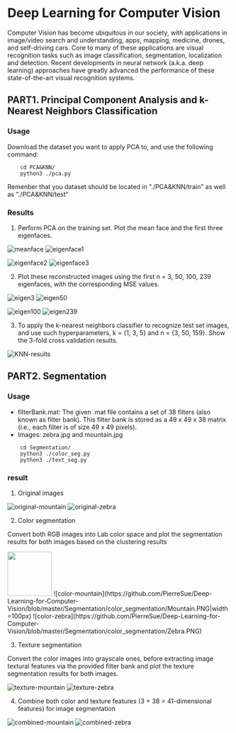 # Deep Learning for Computer Vision
Computer Vision has become ubiquitous in our society, with applications in image/video search and understanding, apps, mapping, medicine, drones, and self-driving cars. Core to many of these applications are visual recognition tasks such as image classification, segmentation, localization and detection. Recent developments in neural network (a.k.a. deep learning) approaches have greatly advanced the performance of these state-of-the-art visual recognition systems.

## PART1. Principal Component Analysis and k-Nearest Neighbors Classification

### Usage
Download the dataset you want to apply PCA to, and use the following command:
```
    cd PCA&KNN/
    python3 ./pca.py
```
Remenber that you dataset should be located in "./PCA&KNN/train" as well as "./PCA&KNN/test"

### Results
1. Perform PCA on the training set. Plot the mean face and the first three eigenfaces.

![meanface](https://github.com/PierreSue/Deep-Learning-for-Computer-Vision/blob/master/PCA%26KNN/eigenface/mean_face.PNG)
![eigenface1](https://github.com/PierreSue/Deep-Learning-for-Computer-Vision/blob/master/PCA%26KNN/eigenface/eigenface_1.PNG)

![eigenface2](https://github.com/PierreSue/Deep-Learning-for-Computer-Vision/blob/master/PCA%26KNN/eigenface/eigenface_2.PNG)
![eigenface3](https://github.com/PierreSue/Deep-Learning-for-Computer-Vision/blob/master/PCA%26KNN/eigenface/eigenface_3.PNG)

2. Plot these reconstructed images using the first n = 3, 50, 100, 239 eigenfaces, with the corresponding MSE values.

![eigen3](https://github.com/PierreSue/Deep-Learning-for-Computer-Vision/blob/master/PCA%26KNN/reconstruction/eig3.PNG)
![eigen50](https://github.com/PierreSue/Deep-Learning-for-Computer-Vision/blob/master/PCA%26KNN/reconstruction/eig50.PNG)

![eigen100](https://github.com/PierreSue/Deep-Learning-for-Computer-Vision/blob/master/PCA%26KNN/reconstruction/eig100.PNG)
![eigen239](https://github.com/PierreSue/Deep-Learning-for-Computer-Vision/blob/master/PCA%26KNN/reconstruction/eig239.PNG)

3. To apply the k-nearest neighbors classifier to recognize test set images, and use such hyperparameters, k = {1, 3, 5} and n = {3, 50, 159}. Show the 3-fold cross validation results.

![KNN-results](https://github.com/PierreSue/Deep-Learning-for-Computer-Vision/blob/master/PCA%26KNN/KNN-results.png)

## PART2. Segmentation

### Usage
* filterBank.mat: The given .mat file contains a set of 38 filters (also known as filter
bank). This filter bank is stored as a 49 x 49 x 38 matrix (i.e., each filter is of size 49 x
49 pixels).
* Images: zebra.jpg and mountain.jpg
```
    cd Segmentation/
    python3 ./color_seg.py
    python3 ./text_seg.py
```
### result
1. Original images

![original-mountain](https://github.com/PierreSue/Deep-Learning-for-Computer-Vision/blob/master/Segmentation/mountain.jpg)
![original-zebra](https://github.com/PierreSue/Deep-Learning-for-Computer-Vision/blob/master/Segmentation/zebra.jpg)

2. Color segmentation

Convert both RGB images into Lab color space and plot the segmentation results for both images based on the clustering results

<img src="https://github.com/PierreSue/Deep-Learning-for-Computer-Vision/blob/master/Segmentation/color_segmentation/Mountain.PNG" width="100" height="100">
![color-mountain](https://github.com/PierreSue/Deep-Learning-for-Computer-Vision/blob/master/Segmentation/color_segmentation/Mountain.PNG|width=100px)
![color-zebra](https://github.com/PierreSue/Deep-Learning-for-Computer-Vision/blob/master/Segmentation/color_segmentation/Zebra.PNG)

3. Texture segmentation

Convert the color images into grayscale ones, before extracting image textural features via the provided filter bank and plot the texture segmentation results for both images.

![texture-mountain](https://github.com/PierreSue/Deep-Learning-for-Computer-Vision/blob/master/Segmentation/texture_segmentation/Mountain.jpg)
![texture-zebra](https://github.com/PierreSue/Deep-Learning-for-Computer-Vision/blob/master/Segmentation/texture_segmentation/Zebra.jpg)

4. Combine both color and texture features (3 + 38 = 41-dimensional features) for
image segmentation

![combined-mountain](https://github.com/PierreSue/Deep-Learning-for-Computer-Vision/blob/master/Segmentation/combined_segmentation/Mountain.jpg)
![combined-zebra](https://github.com/PierreSue/Deep-Learning-for-Computer-Vision/blob/master/Segmentation/combined_segmentation/Zebra.jpg)